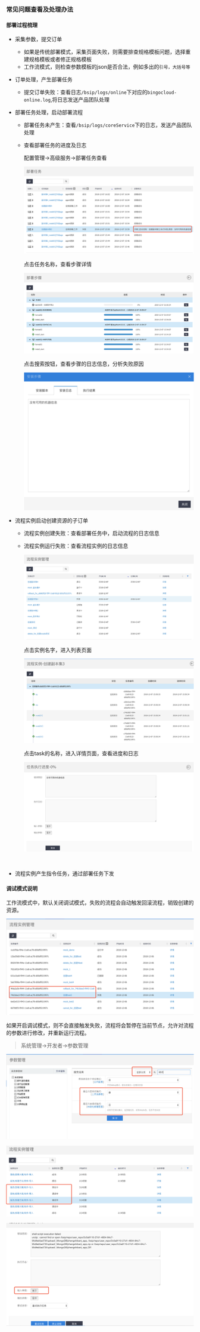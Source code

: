 ### 常见问题查看及处理办法

#### 部署过程梳理

* 采集参数，提交订单

  * 如果是传统部署模式，采集页面失败，则需要排查规格模板问题，选择重建规格模板或者修正规格模板
  * 工作流模式，则检查参数模板的json是否合法，例如多出的`引号，大括号等`

* 订单处理，产生部署任务

  * 提交订单失败：查看日志`/bsip/logs/online`下对应的`bingocloud-online.log`,将日志发送产品团队处理

* 部署任务处理，启动部署流程

  * 部署任务未产生：查看`/bsip/logs/coreService`下的日志，发送产品团队处理

  * 查看部署任务的进度及日志

    配置管理->高级服务->部署任务查看

    ![img](..\image\failed-task.png)

    点击任务名称，查看步骤详情

    ![img](..\image\failed-steps.png)

    点击搜索按钮，查看步骤的日志信息，分析失败原因

    ![img](..\image\step-log.png)

* 流程实例启动创建资源的子订单

  * 流程实例创建失败：查看部署任务中，启动流程的日志信息

  * 流程实例运行失败：查看流程实例的日志信息

    ![img](..\image\processlist.png)

    点击实例名字，进入列表页面

    ![img](..\image\tasklist.png)

    点击task的名称，进入详情页面，查看进度和日志

    ![img](..\image\task-failed.png)

    ​

* 流程实例产生指令任务，通过部署任务下发

#### 调试模式说明

工作流模式中，默认关闭调试模式，失败的流程会自动触发回滚流程，销毁创建的资源。

![img](..\image\rollback.png)

如果开启调试模式，则不会直接触发失败，流程将会暂停在当前节点，允许对流程的参数进行修改，并重新运行流程。

> 系统管理->开发者->参数管理

![img](..\image\debug-setting.png)

![img](..\image\processlist-debug.png)

![img](..\image\debug-retry.png)





